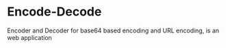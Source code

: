 # Encode-Decode
Encoder and Decoder for base64 based encoding and URL encoding, is an web application
